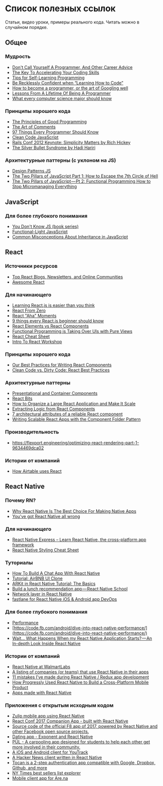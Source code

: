 # Список полезных ссылок

Статьи, видео уроки, примеры реального кода. Читать можно в случайном порядке.

## Общее

### Мудрость 
- [Don't Call Yourself A Programmer, And Other Career Advice](http://www.kalzumeus.com/2011/10/28/dont-call-yourself-a-programmer/)
- [The Key To Accelerating Your Coding Skills](http://blog.thefirehoseproject.com/posts/learn-to-code-and-be-self-reliant/)
- [Tips for Self-Learning Programming](http://blog.hiphipjorge.com/tips-for-learning-programming/)
- [Be Recklessly Confident when “Learning How to Code”](https://hackernoon.com/be-recklessly-confident-when-learning-how-to-code-bd80cb0046da)
- [How to become a programmer, or the art of Googling well](https://okepi.wordpress.com/2014/08/21/how-to-become-a-programmer-or-the-art-of-googling-well/)
- [Lessons From A Lifetime Of Being A Programmer](http://thecodist.com/article/lessons_from_a_lifetime_of_being_a_programmer)
- [What every computer science major should know
](http://matt.might.net/articles/what-cs-majors-should-know/)

### Принципы хорошего кода
- [The Principles of Good Programming](http://www.artima.com/weblogs/viewpost.jsp?thread=331531)
- [The Art of Comments](https://css-tricks.com/the-art-of-comments/)
- [97 Things Every Programmer Should Know
](https://97-things-every-x-should-know.gitbooks.io/97-things-every-programmer-should-know/content/en/index.html)
- [Clean Code JavaScript](https://github.com/ryanmcdermott/clean-code-javascript)
- [Rails Conf 2012 Keynote: Simplicity Matters by Rich Hickey
](https://www.youtube.com/watch?v=rI8tNMsozo0)
- [The Silver Bullet Syndrome by Hadi Hariri
](https://www.youtube.com/watch?v=3wyd6J3yjcs)

### Архитектурные паттерны (с уклоном на JS)
- [Design Patterns JS](https://github.com/fbeline/Design-Patterns-JS/blob/master/docs.md)
- [The Two Pillars of JavaScript
Part 1: How to Escape the 7th Circle of Hell](https://medium.com/javascript-scene/the-two-pillars-of-javascript-ee6f3281e7f3)
- [The Two Pillars of JavaScript — Pt 2: Functional Programming
How to Stop Micromanaging Everything](https://medium.com/javascript-scene/the-two-pillars-of-javascript-pt-2-functional-programming-a63aa53a41a4)

## JavaScript

### Для более глубокого понимания
- [You Don't Know JS (book series)
](https://github.com/getify/You-Dont-Know-JS)
- [Functional-Light JavaScript
](https://github.com/getify/Functional-Light-JS)
- [Common Misconceptions About Inheritance in JavaScript
](https://medium.com/javascript-scene/common-misconceptions-about-inheritance-in-javascript-d5d9bab29b0a)

## React

### Источники ресурсов
- [Top React Blogs, Newsletters, and Online Communities
](https://blog.instabug.com/2018/02/react-blogs/)
- [Awesome React](https://github.com/enaqx/awesome-react)

### Для начинающего
- [Learning React.js is easier than you think
](https://edgecoders.com/learning-react-js-is-easier-than-you-think-fbd6dc4d935a)
- [React From Zero](https://github.com/kay-is/react-from-zero)
- [React "Aha" Moments](https://tylermcginnis.com/react-aha-moments/)
- [9 things every React.js beginner should know](https://camjackson.net/post/9-things-every-reactjs-beginner-should-know)
- [React Elements vs React Components](https://tylermcginnis.com/react-elements-vs-react-components/)
- [Functional Programming is Taking Over UIs with Pure Views](https://medium.freecodecamp.com/the-revolution-of-pure-views-aed339db7da4)
- [React Cheat Sheet](https://reactcheatsheet.com/)
- [Intro To React Workshop
](https://github.com/ericvicenti/intro-to-react)

### Принципы хорошего кода
- [Our Best Practices for Writing React Components](https://engineering.musefind.com/our-best-practices-for-writing-react-components-dec3eb5c3fc8)
- [Clean Code vs. Dirty Code: React Best Practices
](https://americanexpress.io/clean-code-dirty-code/)

### Архитектурные паттерны
- [Presentational and Container Components](https://medium.com/@dan_abramov/smart-and-dumb-components-7ca2f9a7c7d0)
- [React Bits](https://github.com/vasanthk/react-bits)
- [How to Organize a Large React Application and Make It Scale](https://www.sitepoint.com/organize-large-react-application/)
- [Extracting Logic from React Components
](https://javascriptplayground.com/react-extracting-logic/)
- [7 architectural attributes of a reliable React component
](https://dmitripavlutin.com/7-architectural-attributes-of-a-reliable-react-component/)
- [Writing Scalable React Apps with the Component Folder Pattern
](https://medium.com/styled-components/component-folder-pattern-ee42df37ec68)

### Производительность
- https://flexport.engineering/optimizing-react-rendering-part-1-9634469dca02

### Истории от компаний
- [How Airtable uses React](https://medium.com/@matt_bush/how-airtable-uses-react-5e37066a87d4#.qjj5syfnf)

## React Native

### Почему RN?
- [Why React Native Is The Best Choice For Making Native Apps](https://formidable.com/blog/2017/why-react-native-is-best-for-native-apps/)
- [You’ve got React Native all wrong](https://medium.com/dailyjs/youve-got-react-native-all-wrong-3b268eca99f4)

### Для начинающего
- [React Native Express – Learn React Native, the cross-platform app framework](http://www.reactnativeexpress.com/)
- [React Native Styling Cheat Sheet
](https://github.com/vhpoet/react-native-styling-cheat-sheet)

### Туториалы
- [How To Build A Chat App With React Native
](https://blog.expo.io/how-to-build-a-chat-app-with-react-native-3ef8604ebb3c)
- [Tutorial: AirBNB UI Clone
](https://blog.expo.io/tutorial-airbnb-ui-clone-8bfce9551ec1?source=collection_home---6------4----------------)
- [ARKit in React Native Tutorial: The Basics
](https://blog.expo.io/arkit-in-react-native-tutorial-the-basics-9f839539f0b9?source=collection_home---6------6----------------)
- [Build a lunch recommendation app — React Native School](https://medium.com/react-native-development/build-a-lunch-recommendation-app-react-native-school-fdc05de70811)
- [Network layer in React Native](https://medium.com/dailyjs/network-layer-in-react-native-eec841f11861)
- [fastlane for React Native iOS & Android app DevOps
](https://medium.com/react-native-training/fastlane-for-react-native-ios-android-app-devops-8ca85bee614e)

### Для более глубокого понимания
- [Performance
](https://facebook.github.io/react-native/docs/performance.html#common-sources-of-performance-problems)
- [https://code.fb.com/android/dive-into-react-native-performance/](https://code.fb.com/android/dive-into-react-native-performance/)
- [Wait… What Happens When my React Native Application Starts? — An In-depth Look Inside React Native
](https://levelup.gitconnected.com/wait-what-happens-when-my-react-native-application-starts-an-in-depth-look-inside-react-native-5f306ef3250f)

### Истории от компаний
- [React Native at WalmartLabs](https://medium.com/walmartlabs/react-native-at-walmartlabs-cdd140589560#.7td4th6k8)
- [A listing of companies (or teams) that use React Native in their apps](https://github.com/fiber-god/react-native-bet)
- [11 mistakes I’ve made during React Native / Redux app development](https://medium.com/dailyjs/11-mistakes-ive-made-during-react-native-redux-app-development-8544e2be9a9)
- [How Progressly Used React Native to Build a Cross-Platform Mobile Product](https://blog.progressly.com/how-progressly-used-react-native-to-build-a-cross-platform-mobile-product-1211959c27ae)
- [Apps made with React Native](http://madewithreactnative.com/)

### Приложения с открытым исходным кодом
- [Zulip mobile app using React Native](https://github.com/zulip/zulip-mobile)
- [React Conf 2017 Companion App - built with React Native](https://github.com/Thinkmill/react-conf-app)
- [Source code of the official F8 app of 2017, powered by React Native and other Facebook open source projects.](https://github.com/fbsamples/f8app/)
- [Dating app - Exponent and React Native](https://github.com/catalinmiron/react-native-dating-app)
- [PÜL - A carpooling app designed for students to help each other get more involved in their community.](https://github.com/datwheat/pul)
- [A iOS and Android client for YouTrack](https://github.com/JetBrains/youtrack-mobile)
- [A Hacker News client written in React Native](https://github.com/G2Jose/ReactNative-HackerNews)
- [Tocan is a 2-step authentication app compatible with Google, Dropbox, Github, and more](https://github.com/algesten/tokeny)
- [NY Times best sellers list explorer](https://github.com/shettypuneeth/nytimes-bestseller)
- [Mobile client app for Are.na](https://github.com/aredotna/case)
